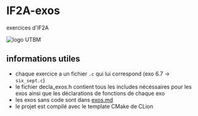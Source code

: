# IF2A-exos
exercices d'IF2A

![logo UTBM](https://imgs.search.brave.com/1EHRLEBxzFZHTGdtIgLgaw5o85hB-ZgYjRnwrMxqggw/rs:fit:860:0:0/g:ce/aHR0cHM6Ly91cGxv/YWQud2lraW1lZGlh/Lm9yZy93aWtpcGVk/aWEvZW4vdGh1bWIv/YS9hMC9VVEJNX2xv/Z28uc3ZnLzIyMHB4/LVVUQk1fbG9nby5z/dmcucG5n)

## informations utiles

+ chaque exercice a un fichier `.c` qui lui correspond (exo 6.7 -> `six_sept.c`)
+ le fichier decla_exos.h contient tous les includes nécéssaires pour les exos ainsi que les déclarations 
de fonctions de chaque exo
+ les exos sans code sont dans [exos.md](exos.md)
+ le projet est compilé avec le template CMake de CLion